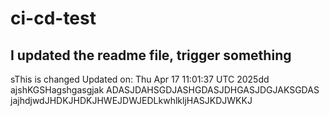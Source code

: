 # ci-cd-test
## I updated the readme file, trigger something
sThis is changed
Updated on: Thu Apr 17 11:01:37 UTC 2025dd
ajshKGSHagshgasgjak
ADASJDAHSGDJASHGDASJDHGASJDGJAKSGDAS
jajhdjwdJHDKJHDKJHWEJDWJEDLkwhlkljHASJKDJWKKJ